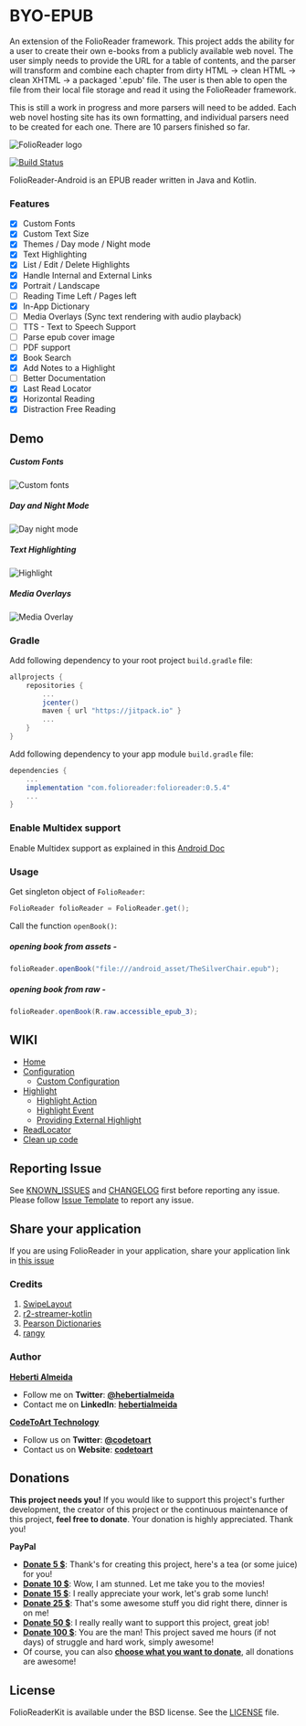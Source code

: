 # BYO-EPUB 

An extension of the FolioReader framework. This project adds the ability for a user to create their own e-books from a publicly available web novel. The user simply needs to provide the URL for a table of contents, and the parser will transform and combine each chapter from dirty HTML -> clean HTML -> clean XHTML -> a packaged '.epub' file. The user is then able to open the file from their local file storage and read it using the FolioReader framework. 

This is still a work in progress and more parsers will need to be added. Each web novel hosting site has its own formatting, and individual parsers need to be created for each one. There are 10 parsers finished so far. 

![FolioReader logo](https://raw.githubusercontent.com/FolioReader/FolioReaderKit/assets/folioreader.png)

[![Build Status](https://api.travis-ci.org/FolioReader/FolioReader-Android.svg?branch=master)](https://travis-ci.org/FolioReader/FolioReader-Android)

FolioReader-Android is an EPUB reader written in Java and Kotlin.

### Features

- [x] Custom Fonts
- [x] Custom Text Size
- [x] Themes / Day mode / Night mode
- [x] Text Highlighting
- [x] List / Edit / Delete Highlights
- [x] Handle Internal and External Links
- [x] Portrait / Landscape
- [ ] Reading Time Left / Pages left
- [x] In-App Dictionary
- [ ] Media Overlays (Sync text rendering with audio playback)
- [ ] TTS - Text to Speech Support
- [ ] Parse epub cover image
- [ ] PDF support
- [x] Book Search
- [x] Add Notes to a Highlight
- [ ] Better Documentation
- [x] Last Read Locator
- [x] Horizontal Reading
- [x] Distraction Free Reading

## Demo
##### Custom Fonts
![Custom fonts](https://cloud.githubusercontent.com/assets/1277242/19012915/0661c7b2-87e0-11e6-81d6-8c71051e1074.gif)
##### Day and Night Mode
![Day night mode](https://cloud.githubusercontent.com/assets/1277242/19012914/f42059c4-87df-11e6-97f8-29e61a79e8aa.gif)
##### Text Highlighting
![Highlight](https://cloud.githubusercontent.com/assets/1277242/19012904/c2700c3a-87df-11e6-97ed-507765b3ddf0.gif)
##### Media Overlays
![Media Overlay](https://cloud.githubusercontent.com/assets/1277242/19012908/d61f3ce2-87df-11e6-8652-d72b6a1ad9a3.gif)

### Gradle

Add following dependency to your root project `build.gradle` file:

```groovy
allprojects {
    repositories {
        ...
        jcenter()
        maven { url "https://jitpack.io" }
        ...
    }
}
```

Add following dependency to your app module `build.gradle` file:

```groovy
dependencies {
    ...
    implementation "com.folioreader:folioreader:0.5.4"
    ...
}
```

### Enable Multidex support

Enable Multidex support as explained in this [Android Doc](https://developer.android.com/studio/build/multidex)

### Usage

Get singleton object of `FolioReader`:

```java
FolioReader folioReader = FolioReader.get();
```

Call the function `openBook()`:

##### opening book from assets -

```java
folioReader.openBook("file:///android_asset/TheSilverChair.epub");
```
##### opening book from raw -

```java
folioReader.openBook(R.raw.accessible_epub_3);
```


## WIKI

* [Home](https://github.com/FolioReader/FolioReader-Android/wiki)
* [Configuration](https://github.com/FolioReader/FolioReader-Android/wiki/Configuration)
    * [Custom Configuration](https://github.com/FolioReader/FolioReader-Android/wiki/Custom-Configuration)
* [Highlight](https://github.com/FolioReader/FolioReader-Android/wiki/Highlight)
    * [Highlight Action](https://github.com/FolioReader/FolioReader-Android/wiki/Highlight-Action)
    * [Highlight Event](https://github.com/FolioReader/FolioReader-Android/wiki/Highlight-Event)
    * [Providing External Highlight](https://github.com/FolioReader/FolioReader-Android/wiki/Providing-External-Highlight)
* [ReadLocator](https://github.com/FolioReader/FolioReader-Android/wiki/ReadLocator)
* [Clean up code](https://github.com/FolioReader/FolioReader-Android/wiki/Clean-up-code)

## Reporting Issue

See [KNOWN_ISSUES](https://github.com/FolioReader/FolioReader-Android/blob/master/KNOWN_ISSUES.md) and [CHANGELOG](https://github.com/FolioReader/FolioReader-Android/blob/master/CHANGELOG.md) first before reporting any issue. <br />
Please follow [Issue Template](https://github.com/FolioReader/FolioReader-Android/blob/master/.github/ISSUE_TEMPLATE.md) to report any issue.

## Share your application
If you are using FolioReader in your application, share your application link in [this issue](https://github.com/FolioReader/FolioReader-Android/issues/291)

### Credits
1. <a href="https://github.com/daimajia/AndroidSwipeLayout">SwipeLayout</a>
2. <a href="https://github.com/readium/r2-streamer-kotlin">r2-streamer-kotlin</a>
3. <a href="http://developer.pearson.com/apis/dictionaries">Pearson Dictionaries</a>
4. <a href="https://github.com/timdown/rangy">rangy</a>

### Author
[**Heberti Almeida**](https://github.com/hebertialmeida)

- Follow me on **Twitter**: [**@hebertialmeida**](https://twitter.com/hebertialmeida)
- Contact me on **LinkedIn**: [**hebertialmeida**](http://linkedin.com/in/hebertialmeida)

[**CodeToArt Technology**](https://github.com/codetoart)

- Follow us on **Twitter**: [**@codetoart**](https://twitter.com/codetoart)
- Contact us on **Website**: [**codetoart**](http://www.codetoart.com)

## Donations

**This project needs you!** If you would like to support this project's further development, the creator of this project or the continuous maintenance of this project, **feel free to donate**. Your donation is highly appreciated. Thank you!

**PayPal**

 - [**Donate 5 $**](https://www.paypal.com/cgi-bin/webscr?cmd=_donations&business=hebertialmeida%40gmail%2ecom&lc=US&item_name=FolioReader%20Libraries&amount=5%2e00&currency_code=USD&bn=PP%2dDonationsBF%3abtn_donate_SM%2egif%3aNonHosted): Thank's for creating this project, here's a tea (or some juice) for you!
 - [**Donate 10 $**](https://www.paypal.com/cgi-bin/webscr?cmd=_donations&business=hebertialmeida%40gmail%2ecom&lc=US&item_name=FolioReader%20Libraries&amount=10%2e00&currency_code=USD&bn=PP%2dDonationsBF%3abtn_donate_SM%2egif%3aNonHosted): Wow, I am stunned. Let me take you to the movies!
 - [**Donate 15 $**](https://www.paypal.com/cgi-bin/webscr?cmd=_donations&business=hebertialmeida%40gmail%2ecom&lc=US&item_name=FolioReader%20Libraries&amount=15%2e00&currency_code=USD&bn=PP%2dDonationsBF%3abtn_donate_SM%2egif%3aNonHosted): I really appreciate your work, let's grab some lunch! 
 - [**Donate 25 $**](https://www.paypal.com/cgi-bin/webscr?cmd=_donations&business=hebertialmeida%40gmail%2ecom&lc=US&item_name=FolioReader%20Libraries&amount=25%2e00&currency_code=USD&bn=PP%2dDonationsBF%3abtn_donate_SM%2egif%3aNonHosted): That's some awesome stuff you did right there, dinner is on me!
 - [**Donate 50 $**](https://www.paypal.com/cgi-bin/webscr?cmd=_donations&business=hebertialmeida%40gmail%2ecom&lc=US&item_name=FolioReader%20Libraries&amount=50%2e00&currency_code=USD&bn=PP%2dDonationsBF%3abtn_donate_SM%2egif%3aNonHosted): I really really want to support this project, great job!
 - [**Donate 100 $**](https://www.paypal.com/cgi-bin/webscr?cmd=_donations&business=hebertialmeida%40gmail%2ecom&lc=US&item_name=FolioReader%20Libraries&amount=100%2e00&currency_code=USD&bn=PP%2dDonationsBF%3abtn_donate_SM%2egif%3aNonHosted): You are the man! This project saved me hours (if not days) of struggle and hard work, simply awesome!
 - Of course, you can also [**choose what you want to donate**](https://www.paypal.com/cgi-bin/webscr?cmd=_donations&business=hebertialmeida%40gmail%2ecom&lc=US&item_name=FolioReader%20Libraries&currency_code=USD&bn=PP%2dDonationsBF%3abtn_donate_SM%2egif%3aNonHosted), all donations are awesome!

## License
FolioReaderKit is available under the BSD license. See the [LICENSE](https://github.com/FolioReader/FolioReader-Android/blob/master/License.md) file.

